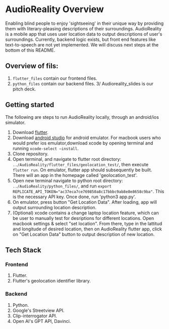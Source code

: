 # AudioReality Overview

Enabling blind people to enjoy 'sightseeing' in their unique way by providing them with literary-pleasing descriptions of their surroundings. AudioReality is a mobile app that uses user location data to output descriptions of user's surroundings. Currently, backend logic exists, but front end features like text-to-speech are not yet implemented. We will discuss next steps at the bottom of this README.

## Overview of fils:

1. `flutter_files` contain our frontend files.
2. `python_files` contain our backend files.
3/ Audioreality_slides is our pitch deck.


## Getting started

The following are steps to run AudioReality locally, through an android/ios simulator. 

1. Download [flutter](https://docs.flutter.dev/get-started/install).
2. Download [android studio](https://developer.android.com/studio) for android emulator. For macbook users who would prefer ios emulator,download xcode by opening terminal and running `xcode-select —install`.
3. Clone repository.
4. Open terminal, and navigate to flutter root directory: `../AudioReality/flutter_files/geolocation_test/`, then execute `flutter run`. On emulator, flutter app should subsequently be built. There will an app in the homepage called 'geolocation_test'.
5. Open new terminal navigate to python root directory: `../AudioReality/python_files/`, and run `export REPLICATE_API_TOKEN="ac37eca7ce769850a8c17bbbc9ab8e8e8658c9ba"`. This is the necessary API key. Once done, run 'python3 app.py'.
6. On emulator, press button "Get Location Data". After loading, app will output surrounding location description.
7. (Optional) xcode contains a change laptop location feature, which can be user to manually test for desriptions for different locations. Open macbook settings & select "set location". From there, type in the lattitud and longitude of desired location, then on AudioReality flutter app, click on "Get Location Data" button to output description of new location.

## Tech Stack

### Frontend
1. Flutter.
2. Flutter's geolocation identifier library.

### Backend
1. Python.
2. Google's Streetview API.
3. Clip-interrogator API.
4. Open AI's GPT API, Davinci.
